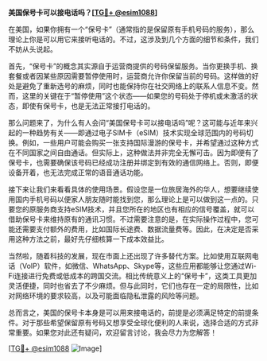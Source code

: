 **美国保号卡可以接电话吗？[[TG💪+ @esim1088](https://t.me/s/esim1088)]**

在美国，如果你拥有一个“保号卡”（通常指的是保留原有手机号码的服务），那么理论上你是可以用它来接听电话的。不过，这涉及到几个方面的细节和条件，我们不妨从头说起。

首先，“保号卡”的概念其实源自于运营商提供的号码保留服务。当你更换手机、换套餐或者因某些原因需要暂停使用时，运营商允许你保留当前的号码。这样做的好处是避免了重新选号的麻烦，同时也能保持你在社交网络上的联系人信息不变。然而，这里的关键在于“暂停使用”这个状态——如果您的号码处于停机或未激活的状态，即使有保号卡，也是无法正常接打电话的。

那么问题来了，为什么有人会问“美国保号卡可以接电话吗”呢？这可能与近年来兴起的一种趋势有关——即通过电子SIM卡（eSIM）技术实现全球范围内的号码切换。例如，一些用户可能会购买一张支持国际漫游的保号卡，并希望通过这种方式在不同国家之间自由通话。但实际上，这种做法并非完全无懈可击。因为即便有了保号卡，也需要确保该号码已经成功注册并绑定到有效的通信网络上。否则，即便设备开着，也无法完成正常的语音通话功能。

接下来让我们来看看具体的使用场景。假设您是一位旅居海外的华人，想要继续使用国内手机号码以便家人朋友随时能找到您，那么理论上是可以做到这一点的。只要您的原服务商支持eSIM技术，并且您所在的地区也有相应的信号覆盖，就可以借助保号卡来维持原有的通讯习惯。不过需要注意的是，在实际操作过程中，您可能还需要支付额外的费用，比如国际长途费、数据流量费等。因此，在决定是否采用这种方法之前，最好先仔细核算一下成本效益比。

当然啦，随着科技的发展，现在市面上还出现了许多替代方案。比如使用互联网电话（VoIP）软件，如微信、WhatsApp、Skype等，这些应用都能够让您通过Wi-Fi连接进行免费或低成本的跨国交流。相比传统意义上的“保号卡”，这类工具更加灵活便捷，同时也省去了不少麻烦。但与此同时，它们也存在一定的局限性，比如对网络环境的要求较高，以及可能面临隐私泄露的风险等问题。

总而言之，美国的保号卡本身是可以用来接电话的，前提是必须满足特定的前提条件。对于那些希望保留原有号码又想享受全球化便利的人来说，选择合适的方式非常重要。如果您对此还有疑问，欢迎留言讨论，我会尽力为您解答！

[[TG💪+ @esim1088](https://t.me/s/esim1088) ![Image](https://i.postimg.cc/4NQfJmqS/Snipaste-2025-05-13-00-14-12.png)]